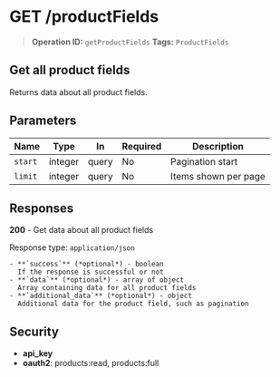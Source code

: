 # GET /productFields

> **Operation ID:** `getProductFields`
> **Tags:** `ProductFields`

## Get all product fields

Returns data about all product fields.

## Parameters

| Name | Type | In | Required | Description |
|------|------|-------|----------|-------------|
| `start` | integer | query | No | Pagination start |
| `limit` | integer | query | No | Items shown per page |

## Responses

**200** - Get data about all product fields

Response type: `application/json`

```
- **`success`** (*optional*) - boolean
  If the response is successful or not
- **`data`** (*optional*) - array of object
  Array containing data for all product fields
- **`additional_data`** (*optional*) - object
  Additional data for the product field, such as pagination

```


## Security

- **api_key**
- **oauth2**: products:read, products:full